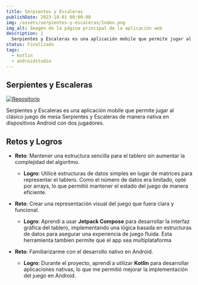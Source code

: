```yaml
---
title: Serpientes y Escaleras
publishDate: 2023-10-01 00:00:00
img: /assets/serpientes-y-escaleras/Index.png
img_alt: Imagen de la página principal de la aplicación web
description: |
  Serpientes y Escaleras es una aplicación mobile que permite jugar al clásico juego de mesa Serpientes y Escaleras de manera nativa en dispositivos Android con dos jugadores.
status: Finalizado
tags:
  - kotlin
  - androidstudio
---
```


## Serpientes y Escaleras
[![Repositorio](https://img.shields.io/badge/Repositorio-%23090b11?style=for-the-badge&logo=github&logoColor=white&labelColor=%23090b11)](https://github.com/J4F3ET/UD.ProgramacionPorComponentes.Proyecto01)

Serpientes y Escaleras es una aplicación mobile que permite jugar al clásico juego de mesa Serpientes y Escaleras de manera nativa en dispositivos Android con dos jugadores.
## Retos y Logros

- **Reto**: Mantener una estructura sencilla para el tablero sin aumentar la complejidad del algoritmo.
  - **Logro**: Utilicé estructuras de datos simples en lugar de matrices para representar el tablero. Como el número de datos era limitado, opté por arrays, lo que permitió mantener el estado del juego de manera eficiente.

- **Reto**: Crear una representación visual del juego que fuera clara y funcional.
  - **Logro**: Aprendí a usar **Jetpack Compose** para desarrollar la interfaz gráfica del tablero, implementando una lógica basada en estructuras de datos para asegurar una experiencia de juego fluida. Esta herramienta tambien permite que el app sea multiplataforma

- **Reto**: Familiarizarme con el desarrollo nativo en Android.
  - **Logro**: Durante el proyecto, aprendí a utilizar **Kotlin** para desarrollar aplicaciones nativas, lo que me permitió mejorar la implementación del juego en Android.